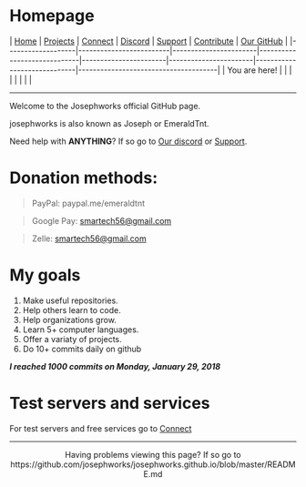 # Homepage
| [Home](README.md) | [Projects](PROJECTS.md) | [Connect](CONNECT.md) | [Discord](DISCORD.md) | [Support](SUPPORT.md) | [Contribute](CONTRIBUTE.md) | [Our GitHub](http://github.com/josephworks) |
|-------------------|-------------------------|-----------------------|-----------------------------|-----------------------|-----------------------|-----------------------------|--------------------------------------|
| You are here!     |                         |                       |                             |                       |                       |                             |                                      |

------

Welcome to the Josephworks official GitHub page.

josephworks is also known as Joseph or EmeraldTnt.

Need help with **ANYTHING**? 
If so go to [Our discord](DISCORD.md) or [Support](SUPPORT.md).

# Donation methods:

> PayPal: paypal.me/emeraldtnt

> Google Pay: smartech56@gmail.com

> Zelle: smartech56@gmail.com

# My goals

1. Make useful repositories.
2. Help others learn to code.
3. Help organizations grow.
4. Learn 5+ computer languages.
5. Offer a variaty of projects.
6. Do 10+ commits daily on github

***I reached 1000 commits on Monday, January 29, 2018***

# Test servers and services

For test servers and free services go to [Connect](CONNECT.md)

------
<p align="center">Having problems viewing this page? If so go to https://github.com/josephworks/josephworks.github.io/blob/master/README.md </p>
